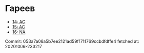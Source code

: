 # Гареев
- [14: AC](14.md)
- [15: AC](15.md)
- [16: NA](16.md)

Commit: 053a7a06a5b7ee2121ad59f1711769ccbdfdffe4
 fetched at: 20201006-233217
